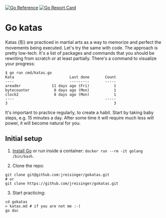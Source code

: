 [![Go Reference](https://pkg.go.dev/badge/github.com/jreisinger/gokatas.svg)](https://pkg.go.dev/github.com/jreisinger/gokatas)
[![Go Report Card](https://goreportcard.com/badge/github.com/jreisinger/gokatas)](https://goreportcard.com/report/github.com/jreisinger/gokatas)

# Go katas

Katas (形) are practiced in martial arts as a way to memorize and perfect the
movements being executed. Let's try the same with code. The approach is pretty
low-tech. It's a list of packages and commands that you should be rewriting
from scratch or at least partially. There's a command to visualize your
progress:

```
$ go run cmd/katas.go
Kata                         Last done       Count
----                         ---------       -----
areader              11 days ago (Fri)           1
bytecounter           8 days ago (Mon)           1
clock2                8 days ago (Mon)           1
----                                         -----
3                                                3
```

It's important to practice regularly, to create a habit. Start by taking baby
steps, e.g. 15 minutes a day. After some time it will require much less will
power, it will become natural for you.

## Initial setup

1) [Install Go](https://go.dev/doc/install) or run inside a container: `docker
run --rm -it golang /bin/bash`.

2) Clone the repo:

```
git clone git@github.com:jreisinger/gokatas.git
# or
git clone https://github.com/jreisinger/gokatas.git
```

3) Start practicing:

```
cd gokatas
> katas.md # if you are not me :-)
go doc
```
